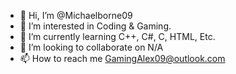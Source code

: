 - 👋 Hi, I’m @Michaelborne09
- 👀 I’m interested in Coding & Gaming.
- 🌱 I’m currently learning C++, C#, C, HTML, Etc.
- 💞️ I’m looking to collaborate on N/A
- 📫 How to reach me GamingAlex09@outlook.com

<!---
Michaelborne09/Michaelborne09 is a ✨ special ✨ repository because its `README.md` (this file) appears on your GitHub profile.
You can click the Preview link to take a look at your changes.
--->
